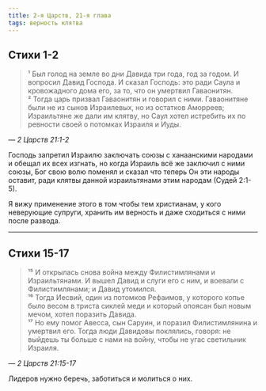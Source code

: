 ```yaml
---
title: 2-я Царств, 21-я глава
tags: верность клятва
---
```


## Стихи 1-2

> ¹ Был голод на земле во дни Давида три года, год за годом. И вопросил Давид Господа. И сказал Господь:
> это ради Саула и кровожадного дома его, за то, что он умертвил Гаваонитян.  
> ² Тогда царь призвал Гаваонитян и говорил с ними. Гаваонитяне были не из сынов Израилевых, но из остатков Аморреев;
> Израильтяне же дали им клятву, но Саул хотел истребить их по ревности своей о потомках Израиля и Иуды.

— <cite>2&nbsp;Царств&nbsp;21:1-2</cite>

Господь запретил Израилю заключать союзы с ханаанскими народами и обещал их всех изгнать, но когда Израиль всё же заключил
с ними союзы, Бог свою волю поменял и сказал что теперь Он эти народы оставит, ради клятвы данной израильтянами этим
народам (</cite>Судей&nbsp;2:1-5</cite>).

Я вижу применение этого в том чтобы тем христианам, у кого неверующие супруги, хранить им верность и даже сходиться с ними
после развода.

***

## Стихи 15-17

> ¹⁵ И открылась снова война между Филистимлянами и Израильтянами. И вышел Давид и слуги его с ним, и воевали с Филистимлянами;
> и Давид утомился.  
> ¹⁶ Тогда Иесвий, один из потомков Рефаимов, у которого копье было весом в триста сиклей меди и который опоясан был новым мечом,
> хотел поразить Давида.  
> ¹⁷ Но ему помог Авесса, сын Саруин, и поразил Филистимлянина и умертвил его. Тогда люди Давидовы поклялись,
> говоря: не выйдешь ты больше с нами на войну, чтобы не угас светильник Израиля.

— <cite>2&nbsp;Царств&nbsp;21:15-17</cite>

Лидеров нужно беречь, заботиться и молиться о них.
